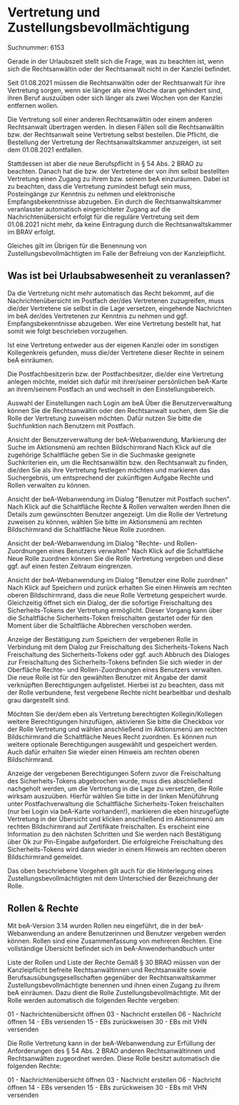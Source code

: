 # Vertretung und Zustellungsbevollmächtigung

Suchnummer: 6153

Gerade in der Urlaubszeit stellt sich die Frage, was zu beachten ist, wenn sich die Rechtsanwältin oder der Rechtsanwalt nicht in der Kanzlei befindet.

Seit 01.08.2021 müssen die Rechtsanwältin oder der Rechtsanwalt für ihre Vertretung sorgen, wenn sie länger als eine Woche daran gehindert sind, ihren Beruf auszuüben oder sich länger als zwei Wochen von der Kanzlei entfernen wollen.

Die Vertretung soll einer anderen Rechtsanwältin oder einem anderen Rechtsanwalt übertragen werden. In diesen Fällen soll die Rechtsanwältin bzw. der Rechtsanwalt seine Vertretung selbst bestellen. Die Pflicht, die Bestellung der Vertretung der Rechtsanwaltskammer anzuzeigen, ist seit dem 01.08.2021 entfallen.

Stattdessen ist aber die neue Berufspflicht in § 54 Abs. 2 BRAO zu beachten. Danach hat die bzw. der Vertretene der von ihm selbst bestellten Vertretung einen Zugang zu ihrem bzw. seinem beA einzuräumen. Dabei ist zu beachten, dass die Vertretung zumindest befugt sein muss, Posteingänge zur Kenntnis zu nehmen und elektronische Empfangsbekenntnisse abzugeben. Ein durch die Rechtsanwaltskammer veranlasster automatisch eingerichteter Zugang auf die Nachrichtenübersicht erfolgt für die reguläre Vertretung seit dem 01.08.2021 nicht mehr, da keine Eintragung durch die Rechtsanwaltskammer im BRAV erfolgt.

Gleiches gilt im Übrigen für die Benennung von Zustellungsbevollmächtigten im Falle der Befreiung von der Kanzleipflicht.

## Was ist bei Urlaubsabwesenheit zu veranlassen?

Da die Vertretung nicht mehr automatisch das Recht bekommt, auf die Nachrichtenübersicht im Postfach der/des Vertretenen zuzugreifen, muss die/der Vertretene sie selbst in die Lage versetzen, eingehende Nachrichten im beA der/des Vertretenen zur Kenntnis zu nehmen und ggf. Empfangsbekenntnisse abzugeben. Wer eine Vertretung bestellt hat, hat somit wie folgt beschrieben vorzugehen.

Ist eine Vertretung entweder aus der eigenen Kanzlei oder im sonstigen Kollegenkreis gefunden, muss die/der Vertretene dieser Rechte in seinem beA einräumen.

Die Postfachbesitzerin bzw. der Postfachbesitzer, die/der eine Vertretung anlegen möchte, meldet sich dafür mit ihrer/seiner persönlichen beA-Karte an ihrem/seinem Postfach an und wechselt in den Einstellungsbereich.

Auswahl der Einstellungen nach Login am beA
Über die Benutzerverwaltung können Sie die Rechtsanwältin oder den Rechtsanwalt suchen, dem Sie die Rolle der Vertretung zuweisen möchten. Dafür nutzen Sie bitte die Suchfunktion nach Benutzern mit Postfach.

Ansicht der Benutzerverwaltung der beA-Webanwendung, Markierung der Suche im Aktionsmenü am rechten Bildschirmrand
Nach Klick auf die zugehörige Schaltfläche geben Sie in die Suchmaske geeignete Suchkriterien ein, um die Rechtsanwältin bzw. den Rechtsanwalt zu finden, die/den Sie als ihre Vertretung festlegen möchten und markieren das Suchergebnis, um entsprechend der zukünftigen Aufgabe Rechte und Rollen verwalten zu können.

Ansicht der beA-Webanwendung im Dialog "Benutzer mit Postfach suchen".
Nach Klick auf die Schaltfläche Rechte & Rollen verwalten werden Ihnen die Details zum gewünschten Benutzer angezeigt. Um die Rolle der Vertretung zuweisen zu können, wählen Sie bitte im Aktionsmenü am rechten Bildschirmrand die Schaltfläche Neue Rolle zuordnen.

Ansicht der beA-Webanwendung im Dialog "Rechte- und Rollen-Zuordnungen eines Benutzers verwalten"
Nach Klick auf die Schaltfläche Neue Rolle zuordnen können Sie die Rolle Vertretung vergeben und diese ggf. auf einen festen Zeitraum eingrenzen.

Ansicht der beA-Webanwendung im Dialog "Benutzer eine Rolle zuordnen"
Nach Klick auf Speichern und zurück erhalten Sie einen Hinweis am rechten oberen Bildschirmrand, dass die neue Rolle Vertretung gespeichert wurde. Gleichzeitig öffnet sich ein Dialog, der die sofortige Freischaltung des Sicherheits-Tokens der Vertretung ermöglicht. Dieser Vorgang kann über die Schaltfläche Sicherheits-Token freischalten gestartet oder für den Moment über die Schaltfläche Abbrechen verschoben werden. 

Anzeige der Bestätigung zum Speichern der vergebenen Rolle in Verbindung mit dem Dialog zur Freischaltung des Sicherheits-Tokens
Nach Freischaltung des Sicherheits-Tokens oder ggf. auch Abbruch des Dialoges zur Freischaltung des Sicherheits-Tokens befinden Sie sich wieder in der Oberfläche Rechte- und Rollen-Zuordnungen eines Benutzers verwalten. Die neue Rolle ist für den gewählten Benutzer mit Angabe der damit verknüpften Berechtigungen aufgelistet. Hierbei ist zu beachten, dass mit der Rolle verbundene, fest vergebene Rechte nicht bearbeitbar und deshalb grau dargestellt sind.

Möchten Sie der/dem eben als Vertretung berechtigten Kollegin/Kollegen weitere Berechtigungen hinzufügen, aktivieren Sie bitte die Checkbox vor der Rolle Vertretung und wählen anschließend im Aktionsmenü am rechten Bildschirmrand die Schaltfläche Neues Recht zuordnen. Es können nun weitere optionale Berechtigungen ausgewählt und gespeichert werden. Auch dafür erhalten Sie wieder einen Hinweis am rechten oberen Bildschirmrand.

Anzeige der vergebenen Berechtigungen
Sofern zuvor die Freischaltung des Sicherheits-Tokens abgebrochen wurde, muss dies abschließend nachgeholt werden, um die Vertretung in die Lage zu versetzen, die Rolle wirksam auszuüben. Hierfür wählen Sie bitte in der linken Menüführung unter Postfachverwaltung die Schaltfläche Sicherheits-Token freischalten (nur bei Login via beA-Karte vorhanden!), markieren die eben hinzugefügte Vertretung in der Übersicht und klicken anschließend im Aktionsmenü am rechten Bildschirmrand auf Zertifikate freischalten. Es erscheint eine Information zu den nächsten Schritten und Sie werden nach Bestätigung über Ok zur Pin-Eingabe aufgefordert. Die erfolgreiche Freischaltung des Sicherheits-Tokens wird dann wieder in einem Hinweis am rechten oberen Bildschirmrand gemeldet.

Das oben beschriebene Vorgehen gilt auch für die Hinterlegung eines Zustellungsbevollmächtigten mit dem Unterschied der Bezeichnung der Rolle.

## Rollen & Rechte

Mit beA-Version 3.14 wurden Rollen neu eingeführt, die in der beA-Webanwendung an andere Benutzerinnen und Benutzer vergeben werden können. Rollen sind eine Zusammenfassung von mehreren Rechten. Eine vollständige Übersicht befindet sich im beA-Anwenderhandbuch unter 

Liste der Rollen und
Liste der Rechte
Gemäß § 30 BRAO müssen von der Kanzleipflicht befreite Rechtsanwältinnen und Rechtsanwälte sowie Berufsausübungsgesellschaften gegenüber der Rechtsanwaltskammer Zustellungsbevollmächtigte benennen und ihnen einen Zugang zu ihrem beA einräumen. Dazu dient die Rolle Zustellungsbevollmächtigte. Mit der Rolle werden automatisch die folgenden Rechte vergeben:

01 - Nachrichtenübersicht öffnen
03 - Nachricht erstellen
06 - Nachricht öffnen
14 - EBs versenden
15 - EBs zurückweisen
30 - EBs mit VHN versenden

Die Rolle Vertretung kann in der beA-Webanwendung zur Erfüllung der Anforderungen des § 54 Abs. 2 BRAO anderen Rechtsanwältinnen und Rechtsanwälten zugeordnet werden. Diese Rolle besitzt automatisch die folgenden Rechte:

01 - Nachrichtenübersicht öffnen
03 - Nachricht erstellen
06 - Nachricht öffnen
14 - EBs versenden
15 - EBs zurückweisen
30 - EBs mit VHN versenden
